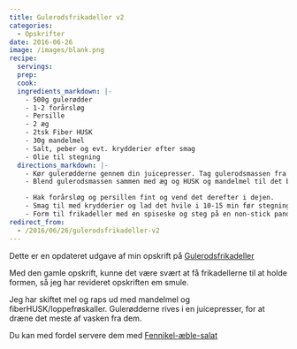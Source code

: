 ```yaml
---
title: Gulerodsfrikadeller v2
categories:
  - Opskrifter
date: 2016-06-26
image: /images/blank.png
recipe:
  servings:
  prep:
  cook:
  ingredients_markdown: |-
    - 500g gulerødder
    - 1-2 forårsløg
    - Persille
    - 2 æg
    - 2tsk Fiber HUSK
    - 30g mandelmel
    - Salt, peber og evt. krydderier efter smag
    - Olie til stegning
  directions_markdown: |-
    - Kør gulerødderne gennem din juicepresser. Tag gulerodsmassen fra og gem juicen.
    - Blend gulerodsmassen sammen med æg og HUSK og mandelmel til det bliver en ens formet dej.Spæd evt. til med lidt af gulerodsjuicen.

    - Hak forårsløg og persillen fint og vend det derefter i dejen.
    - Smag til med krydderier og lad det hvile i 10-15 min før stegning.
    - Form til frikadeller med en spiseske og steg på en non-stick pande med lidt olie.
redirect_from:
  - /2016/06/26/gulerodsfrikadeller-v2
---
```


Dette er en opdateret udgave af min opskrift på [Gulerodsfrikadeller](/opskrifter/2015/05/24/gulerodsfrikadeller/)

Med den gamle opskrift, kunne det være svært at få frikadellerne til at holde formen, så jeg har revideret opskriften em smule.

Jeg har skiftet mel og raps ud med mandelmel og fiberHUSK/loppefrøskaller. Gulerødderne rives i en juicepresser, for at dræne det meste af vasken fra dem.

Du kan med fordel servere dem med [Fennikel-æble-salat](/opskrifter/2014/12/29/fennikel-aeble-salat/)
